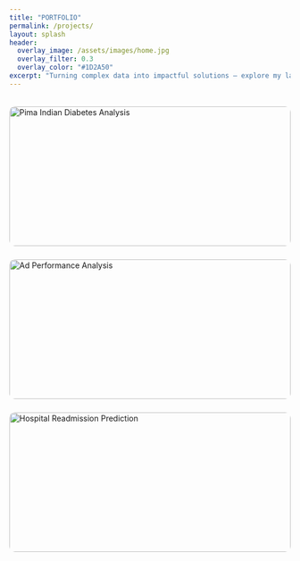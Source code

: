 ```yaml
---
title: "PORTFOLIO"
permalink: /projects/
layout: splash
header:
  overlay_image: /assets/images/home.jpg
  overlay_filter: 0.3
  overlay_color: "#1D2A50"
excerpt: "Turning complex data into impactful solutions — explore my latest projects across healthcare, fintech, and social impact."
---
```


<style>
.gallery-grid {
  display: grid;
  grid-template-columns: repeat(auto-fit, minmax(250px, 1fr));
  gap: 1.5rem;
  margin-top: 2rem;
}

.gallery-item {
  position: relative;
  overflow: hidden;
  border-radius: 10px;
  cursor: pointer;
}

.gallery-item img {
  width: 100%;
  height: 250px;
  object-fit: cover;
  transition: transform 0.4s ease;
}

.gallery-item:hover img {
  transform: scale(1.05);
}

.gallery-overlay {
  position: absolute;
  top: 0; left: 0;
  width: 100%;
  height: 100%;
  background: rgba(29, 42, 80, 0.6); /* soft navy transparent */
  color: white;
  display: flex;
  align-items: center;
  justify-content: center;
  opacity: 0;
  transition: opacity 0.4s ease;
  font-size: 1.2rem;
  font-weight: bold;
  text-align: center;
  padding: 1rem;
}

.gallery-item:hover .gallery-overlay {
  opacity: 1;
}
</style>


<div class="gallery-grid">

<a href="https://github.com/TheAEkpo/AEkportfolio/tree/main/Pima-Indian-Diabetes-R" class="gallery-item" target="_blank">
  <img src="https://via.placeholder.com/400x250?text=Pima+Indian+Diabetes" alt="Pima Indian Diabetes Analysis">
  <div class="gallery-overlay">Pima Indian Diabetes (R)</div>
</a>

<!--
<a href="https://github.com/TheAEkpo/AEkportfolio/tree/main/Feminence-Cycle-Tracker" class="gallery-item" target="_blank">
  <img src="https://via.placeholder.com/400x250?text=Feminence+Cycle+Tracker" alt="Feminence Cycle Tracker App">
  <div class="gallery-overlay">Feminence Cycle Tracker (C#)</div>
</a>

<a href="https://github.com/TheAEkpo/AEkportfolio/tree/main/Breast-Cancer-XAI" class="gallery-item" target="_blank">
  <img src="https://via.placeholder.com/400x250?text=Breast+Cancer+XAI" alt="Breast Cancer Survival Prediction">
  <div class="gallery-overlay">Breast Cancer Survival (XAI)</div>
</a>
-->

<a href="https://github.com/TheAEkpo/AEkportfolio/tree/main/Ad-Performance-SQL" class="gallery-item" target="_blank">
  <img src="https://via.placeholder.com/400x250?text=Ad+Performance+SQL" alt="Ad Performance Analysis">
  <div class="gallery-overlay">Ad Performance (SQL)</div>
</a>

<a href="https://github.com/TheAEkpo/AEkportfolio/tree/main/Hospital-Readmission-Python" class="gallery-item" target="_blank">
  <img src="https://via.placeholder.com/400x250?text=Hospital+Readmission" alt="Hospital Readmission Prediction">
  <div class="gallery-overlay">Hospital Readmission (Python)</div>
</a>

<!--
<a href="https://github.com/TheAEkpo/AEkportfolio/tree/main/Housing-Access-GCGO" class="gallery-item" target="_blank">
  <img src="https://via.placeholder.com/400x250?text=Housing+Access+GCGO" alt="Housing Access Platform">
  <div class="gallery-overlay">Housing Access (GCGO)</div>
</a>
-->

</div>
